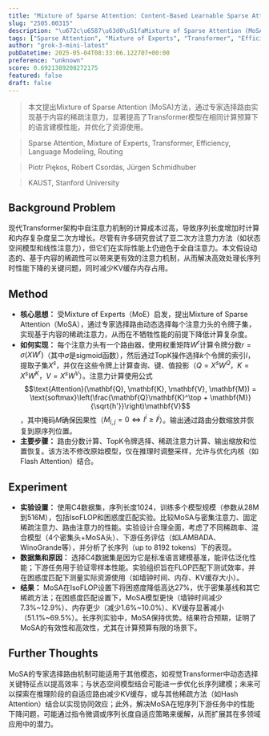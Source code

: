 ```yaml
---
title: "Mixture of Sparse Attention: Content-Based Learnable Sparse Attention via Expert-Choice Routing"
slug: "2505.00315"
description: "\u672c\u6587\u63d0\u51faMixture of Sparse Attention (MoSA)\u65b9\u6cd5\uff0c\u901a\u8fc7\u4e13\u5bb6\u9009\u62e9\u8def\u7531\u5b9e\u73b0\u57fa\u4e8e\u5185\u5bb9\u7684\u7a00\u758f\u6ce8\u610f\u529b\uff0c\u663e\u8457\u63d0\u9ad8\u4e86Transformer\u6a21\u578b\u5728\u76f8\u540c\u8ba1\u7b97\u9884\u7b97\u4e0b\u7684\u8bed\u8a00\u5efa\u6a21\u6027\u80fd\uff0c\u5e76\u4f18\u5316\u4e86\u8d44\u6e90\u4f7f\u7528\u3002"
tags: ["Sparse Attention", "Mixture of Experts", "Transformer", "Efficiency", "Language Modeling", "Routing"]
author: "grok-3-mini-latest"
pubDatetime: 2025-05-04T08:33:06.122707+00:00
preference: "unknown"
score: 0.6921389208272175
featured: false
draft: false
---
```


> 本文提出Mixture of Sparse Attention (MoSA)方法，通过专家选择路由实现基于内容的稀疏注意力，显著提高了Transformer模型在相同计算预算下的语言建模性能，并优化了资源使用。

> Sparse Attention, Mixture of Experts, Transformer, Efficiency, Language Modeling, Routing 

> Piotr Piękos, Róbert Csordás, Jürgen Schmidhuber

> KAUST, Stanford University 

## Background Problem

现代Transformer架构中自注意力机制的计算成本过高，导致序列长度增加时计算和内存复杂度呈二次方增长。尽管有许多研究尝试了亚二次方注意力方法（如状态空间模型和线性注意力），但它们在实际性能上仍逊色于全自注意力。本文假设动态的、基于内容的稀疏性可以带来更有效的注意力机制，从而解决高效处理长序列时性能下降的关键问题，同时减少KV缓存内存占用。

## Method

* **核心思想：** 受Mixture of Experts（MoE）启发，提出Mixture of Sparse Attention（MoSA），通过专家选择路由动态选择每个注意力头的令牌子集，实现基于内容的稀疏注意力，从而在不牺牲性能的前提下降低计算复杂度。
* **如何实现：** 每个注意力头有一个路由器，使用权重矩阵$W^r$计算令牌分数$r = \sigma(XW^r)$（其中$\sigma$是sigmoid函数），然后通过TopK操作选择$k$个令牌的索引$I$，提取子集$X^s$，并仅在这些令牌上计算查询、键、值投影（$Q = X^s W^Q$，$K = X^s W^K$，$V = X^s W^V$）。注意力计算使用公式$$\text{Attention}(\mathbf{Q}, \mathbf{K}, \mathbf{V}, \mathbf{M}) = \text{softmax}\left(\frac{\mathbf{Q}\mathbf{K}^\top + \mathbf{M}}{\sqrt{h'}}\right)\mathbf{V}$$，其中掩码$M$确保因果性（$M_{i,j} = 0 \iff I^i \geq I^j$）。输出通过路由分数缩放并恢复到原序列位置。
* **主要步骤：** 路由分数计算、TopK令牌选择、稀疏注意力计算、输出缩放和位置恢复。该方法不修改原始模型，仅在推理时调整采样，允许与优化内核（如Flash Attention）结合。

## Experiment

* **实验设置：** 使用C4数据集，序列长度1024，训练多个模型规模（参数从28M到516M），包括IsoFLOP和困惑度匹配实验。比较MoSA与密集注意力、固定稀疏注意力、路由注意力的性能。实验设计合理全面，考虑了不同稀疏率、混合模型（4个密集头+MoSA头）、下游任务评估（如LAMBADA、WinoGrande等），并分析了长序列（up to 8192 tokens）下的表现。
* **数据集和原因：** 选择C4数据集是因为它是标准语言建模基准，能评估泛化性能；下游任务用于验证零样本性能。实验组织旨在FLOP匹配下测试效率，并在困惑度匹配下测量实际资源使用（如墙钟时间、内存、KV缓存大小）。
* **结果：** MoSA在IsoFLOP设置下将困惑度降低高达27%，优于密集基线和其它稀疏方法；在困惑度匹配设置下，MoSA模型更快（墙钟时间减少7.3%~12.9%）、内存更少（减少1.6%~10.0%）、KV缓存显著减小（51.1%~69.5%）。长序列实验中，MoSA保持优势。结果符合预期，证明了MoSA的有效性和高效性，尤其在计算预算有限的场景下。

## Further Thoughts 

MoSA的专家选择路由机制可能适用于其他模态，如视觉Transformer中动态选择关键特征点以提高效率；与状态空间模型结合可能进一步优化长序列建模；未来可以探索在推理阶段的自适应路由减少KV缓存，或与其他稀疏方法（如Hash Attention）结合以实现协同效应；此外，解决MoSA在短序列下游任务中的性能下降问题，可能通过指令微调或序列长度自适应策略来缓解，从而扩展其在多领域应用中的潜力。